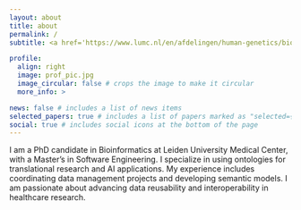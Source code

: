 ```yaml
---
layout: about
title: about
permalink: /
subtitle: <a href='https://www.lumc.nl/en/afdelingen/human-genetics/biosemantics/' about="_blank">Biosemantics Group, Leiden University Medical Centre</a> 

profile:
  align: right
  image: prof_pic.jpg
  image_circular: false # crops the image to make it circular
  more_info: >

news: false # includes a list of news items
selected_papers: true # includes a list of papers marked as "selected={true}"
social: true # includes social icons at the bottom of the page
---
```


I am a PhD candidate in Bioinformatics at Leiden University Medical Center, with a Master’s in Software Engineering. I specialize in using ontologies for translational research and AI applications. My experience includes coordinating data management projects and developing semantic models. I am passionate about advancing data reusability and interoperability in healthcare research.
